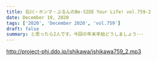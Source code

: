 ```yaml
---
title: 石川・ホンマ・ぶるんのBe-SIDE Your Life! vol.759-2
date: December 19, 2020
tags: ['2020', 'December 2020', 'vol.759']
draft: false
summary: と思ったら2人です。今回の年末年始どうしましょう･･･
---
```


http://project-phi.ddo.jp/ishikawa/ishikawa759_2.mp3
